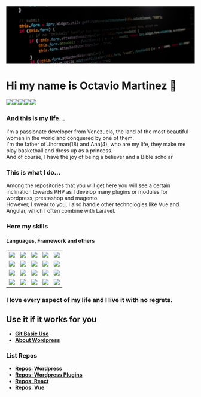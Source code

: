 <a href="https://github.com/zenx5">
<img src="https://raw.githubusercontent.com/zenx5/zenx5/main/developers-hero-developer-center_0.jpg" />
</a>


# Hi my name is Octavio Martinez 👋
<div style="display:flex; flex-direction:row">
  <img src="https://img.shields.io/badge/Status-Always Up-lightgreen?style=plastic"/>
  <a href="mailto:omartinez1618@gmail.com"><img src="https://img.shields.io/badge/Mail-omartinez1618@gmail.com-red?style=plastic&logo=gmail"/></a>
  <a href="https://api.whatsapp.com/send/?phone=58460644067&text&app_absent=0"><img src="https://img.shields.io/badge/Whatasapp-+584260644067-green?style=plastic&logo=whatsapp"/></a>
  <a href="https://github.com/zenx5/zenx5/blob/main/CV_octavio_martinez%20v5.1%20ES.pptx"><img src="https://img.shields.io/badge/CV-ES-green?style=plastic&logo=pagekit"/></a>
  <a href="https://github.com/zenx5/zenx5/blob/main/CV_octavio_martinez%20v5%20EN.pdf"><img src="https://img.shields.io/badge/CV-EN-green?style=plastic&logo=pagekit"/></a>
</div>

### And this is my life...
I'm a passionate developer from Venezuela, the land of the most beautiful women in the world and conquered by one of them.<br>
I'm the father of Jhorman(18) and Ana(4), who are my life, they make me play basketball and dress up as a princess.<br>
And of course, I have the joy of being a believer and a Bible scholar

### This is what I do...
Among the repositories that you will get here you will see a certain inclination towards PHP as I develop many plugins or modules for wordpress, prestashop and magento.<br>
However, I swear to you, I also handle other technologies like Vue and Angular, which I often combine with Laravel.

### Here my skills
#### Languages, Framework and others
<table>
  <tr>
    <td><img src="https://img.shields.io/badge/Html5-Advanced-lightgreen?style=for-the-badge&logo=html5"/></td>
    <td><img src="https://img.shields.io/badge/CSS3-Advanced-lightgreen?style=for-the-badge&logo=css3"/></td>
    <td><img src="https://img.shields.io/badge/Javascript-Advanced-lightgreen?style=for-the-badge&logo=javascript"/></td>
    <td><img src="https://img.shields.io/badge/PHP-Advanced-lightgreen?style=for-the-badge&logo=php"/></td>
    <td><img src="https://img.shields.io/badge/SQL-Medium-yellow?style=for-the-badge&logo=mysql"/></td>
  </tr>
  <tr>
    <td><img src="https://img.shields.io/badge/jQuery-Advanced-lightgreen?style=for-the-badge&logo=jquery"/></td>
    <td><img src="https://img.shields.io/badge/React-Advanced-lightgreen?style=for-the-badge&logo=react"/></td>
    <td><img src="https://img.shields.io/badge/Mui-Advanced-lightgreen?style=for-the-badge&logo=mui"/></td>
    <td><img src="https://img.shields.io/badge/Vuejs-Advanced-lightgreen?style=for-the-badge&logo=vuedotjs"/></td>
    <td><img src="https://img.shields.io/badge/Vuetify-Advanced-lightgreen?style=for-the-badge&logo=vuetify"/></td>
  </tr>
  <tr>
    <td><img src="https://img.shields.io/badge/Laravel-Advanced-lightgreen?style=for-the-badge&logo=laravel"/></td>
    <td><img src="https://img.shields.io/badge/Wordpress-Advanced-lightgreen?style=for-the-badge&logo=wordpress"/></td>
    <td><img src="https://img.shields.io/badge/Woocommerce-Advanced-lightgreen?style=for-the-badge&logo=woocommerce"/></td>
    <td><img src="https://img.shields.io/badge/Elementor-Advanced-lightgreen?style=for-the-badge&logo=elementor"/></td>
    <td><img src="https://img.shields.io/badge/Git-Advanced-lightgreen?style=for-the-badge&logo=git"/></td>
  </tr>
  <tr>
    <td><img src="https://img.shields.io/badge/Prestashop-Advanced-lightgreen?style=for-the-badge&logo=prestashop"/></td>
    <td><img src="https://img.shields.io/badge/Magento-Advanced-lightgreen?style=for-the-badge&logo=magento"/></td>
    <td><img src="https://img.shields.io/badge/Bootstrap-Advanced-lightgreen?style=for-the-badge&logo=bootstrap"/></td>
    <td><img src="https://img.shields.io/badge/Docker-Medium-yellow?style=for-the-badge&logo=docker"/></td>
    <td><img src="https://img.shields.io/badge/Angular-Medium-yellow?style=for-the-badge&logo=angular"/></td>
  </tr>
</table>

### I love every aspect of my life and I live it with no regrets.

###
###
###

## Use it if it works for you

* [**Git Basic Use**](https://github.com/zenx5/zenx5/wiki/Git-basic-use)
* [**About Wordpress**](https://github.com/zenx5/zenx5/blob/main/habilitar%20endopoint%20en%20wordpress.mp4)

### List Repos
* [**Repos: Wordpress**](https://github.com/zenx5?tab=repositories&q=wordpress)
* [**Repos: Wordpress Plugins**](https://github.com/zenx5?tab=repositories&q=plugins)
* [**Repos: React**](https://github.com/zenx5?tab=repositories&q=react)
* [**Repos: Vue**](https://github.com/zenx5?tab=repositories&q=vue)
